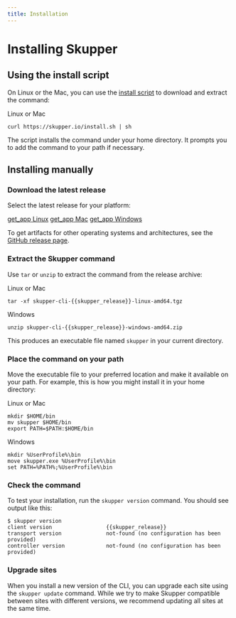 ```yaml
---
title: Installation
---
```


# Installing Skupper

## Using the install script

On Linux or the Mac, you can use the [install script][install-script]
to download and extract the command:

<div class="code-label">Linux or Mac</div>

~~~ shell
curl https://skupper.io/install.sh | sh
~~~

The script installs the command under your home directory.  It prompts
you to add the command to your path if necessary.

[install-script]: https://github.com/skupperproject/skupper-website/blob/main/docs/install.sh

## Installing manually

### Download the latest release

Select the latest release for your platform:

<nav class="button-group">
  <a class="button" href="https://github.com/skupperproject/skupper/releases/download/{{skupper_release}}/skupper-cli-{{skupper_release}}-linux-amd64.tgz"><span class="material-icons">get_app</span> Linux</a>
  <a class="button" href="https://github.com/skupperproject/skupper/releases/download/{{skupper_release}}/skupper-cli-{{skupper_release}}-mac-amd64.tgz"><span class="material-icons">get_app</span> Mac</a>
  <a class="button" href="https://github.com/skupperproject/skupper/releases/download/{{skupper_release}}/skupper-cli-{{skupper_release}}-windows-amd64.zip"><span class="material-icons">get_app</span> Windows</a>
</nav>

To get artifacts for other operating systems and architectures, see
the [GitHub release page][release-page].

[release-page]: https://github.com/skupperproject/skupper/releases/tag/{{skupper_release}}

### Extract the Skupper command

Use `tar` or `unzip` to extract the command from the release archive:

<div class="code-label">Linux or Mac</div>

~~~ shell
tar -xf skupper-cli-{{skupper_release}}-linux-amd64.tgz
~~~

<div class="code-label">Windows</div>

~~~ shell
unzip skupper-cli-{{skupper_release}}-windows-amd64.zip
~~~

This produces an executable file named `skupper` in your current
directory.

### Place the command on your path

Move the executable file to your preferred location and make it
available on your path.  For example, this is how you might install it
in your home directory:

<div class="code-label">Linux or Mac</div>

~~~ console
mkdir $HOME/bin
mv skupper $HOME/bin
export PATH=$PATH:$HOME/bin
~~~

<div class="code-label">Windows</div>

~~~ console
mkdir %UserProfile%\bin
move skupper.exe %UserProfile%\bin
set PATH=%PATH%;%UserProfile%\bin
~~~

### Check the command

To test your installation, run the `skupper version` command.  You
should see output like this:

~~~ console
$ skupper version
client version                 {{skupper_release}}
transport version              not-found (no configuration has been provided)
controller version             not-found (no configuration has been provided)
~~~

### Upgrade sites

When you install a new version of the CLI, you can upgrade each site
using the `skupper update` command.  While we try to make Skupper
compatible between sites with different versions, we recommend
updating all sites at the same time.
